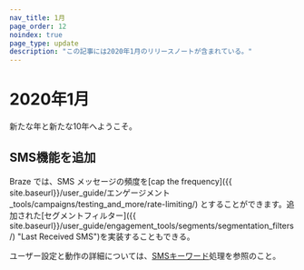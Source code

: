 ```yaml
---
nav_title: 1月
page_order: 12
noindex: true
page_type: update
description: "この記事には2020年1月のリリースノートが含まれている。"
---
```

# 2020年1月

新たな年と新たな10年へようこそ。 

## SMS機能を追加

Braze では、SMS メッセージの頻度を[cap the frequency]({{ site.baseurl}}/user_guide/エンゲージメント_tools/campaigns/testing_and_more/rate-limiting/) とすることができます。追加された[セグメントフィルター]({{ site.baseurl}}/user_guide/engagement_tools/segments/segmentation_filters/) "Last Received SMS")を実装することもできる。

ユーザー設定と動作の詳細については、[SMSキーワード]({{site.baseurl}}/user_guide/message_building_by_channel/sms_mms_rcs/keywords/)処理を参照のこと。
